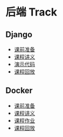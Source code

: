 # 后端 Track


## Django

- [课前准备](/backend/django/prepare)
- [课程讲义](/backend/django/note)
- [演示代码](https://github.com/sast-summer-training-2025/django-demo)
- [课程回放]()

## Docker

- [课前准备](/backend/docker/prepare)
- [课程讲义](/backend/docker/note)
- [课程作业](/backend/docker/homework)
- [课程回放]()
